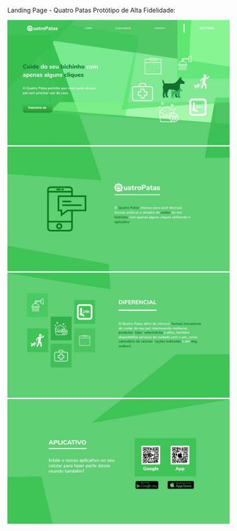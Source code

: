Landing Page - Quatro Patas
Protótipo de Alta Fidelidade: 

![](./src/assets/01.jpg)
![](./src/assets/02.jpg)
![](./src/assets/03.jpg)
![](./src/assets/04.jpg)

